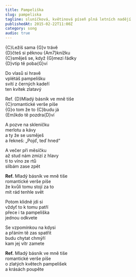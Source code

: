 ```yaml
---
title: Pampeliška
slug: pampeliska
tagline: sluníčková, květinová píseň plná letních nadějí
publishedAt: 2015-02-22T11:00Z
category: song
audio: true
---
```

{C}Ležíš sama {G}v trávě \
{D}čteš si pěknou {Am7}knížku \
{C}směješ se, když {G}mezi řádky \
{D}vtip tě poba{G}ví

Do vlasů si hravě \
vplétáš pampelišku \
svítí z černých kadeří \
ten kvítek zlatavý

Ref. {D}Mladý básník ve mně tiše \
{C}romantické verše píše \
{G}o tom že to {C}budu já \
{Em}kdo tě pozdra{D}ví

A pozve na skleničku \
merlotu a kávy \
a ty že se usměješ \
a řekneš: „Pojď, teď hned“

A večer při měsíčku \
až stud nám zmizí z hlavy \
ti to víno ze rtů \
slíbám zase zpět

**Ref.** Mladý básník ve mně tiše \
romantické verše píše \
že kvůli tomu stojí za to \
mít rád tenhle svět

Potom klidně jdi si \
vždyť to k tomu patří \
přece i ta pampeliška \
jednou odkvete

Se vzpomínkou na kdysi \
a přáním tě zas spatřit \
budu chytat chmýří \
kam jej vítr zamete

**Ref.** Mladý básník ve mně tiše \
romantické verše píše \
o zlatých květech pampelišek \
a krásách poupěte
